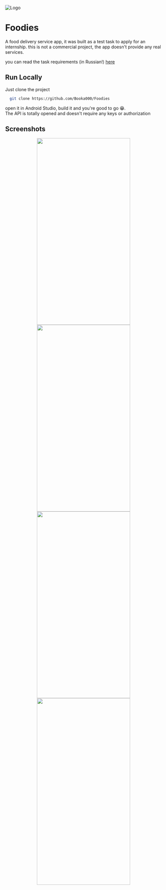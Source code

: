 
![Logo](https://github.com/user-attachments/assets/277f9710-5e02-4a98-ab2e-52711bc46f0b)


# Foodies

A food delivery service app, it was built as a test task to apply for an internship. this is not a commercial project, the app doesn't provide any real services.

you can read the task requirements (in Russian!) [here](https://gaganpreetkaurkalsi.netlify.app/)


## Run Locally

Just clone the project

```bash
  git clone https://github.com/Booka000/Foodies
```
open it in Android Studio, build it and you're good to go :grin:.  
The API is totally opened and doesn't require any keys or authorization

## Screenshots

<p align="center">
  <img height="600px" width="300px" src="https://github.com/user-attachments/assets/662a268e-b77e-4c58-b128-b1a046348dd4" />
  <img height="600px" width="300px" src="https://github.com/user-attachments/assets/2e9fa657-71dc-4c25-804b-34266eb1d4aa" />
  <img height="600px" width="300px" src="https://github.com/user-attachments/assets/283a4f97-86d7-4dee-9885-001aca75092c" />
  <img height="600px" width="300px" src="https://github.com/user-attachments/assets/9bb3406b-ac6d-43e3-ba33-5960149578f9" /> <br/>
</p>
